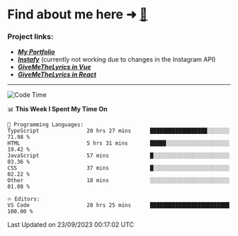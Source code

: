 # Find about me here ➜ [🧑](https://pauabella.dev)

### Project links:
- ***[My Portfolio](https://pauabella.dev)***
- ***[Instafy](https://instafy.me)*** (currently not working due to changes in the Instagram API)
- ***[GiveMeTheLyrics in Vue](https://lyrics.pauabella.dev)***
- ***[GiveMeTheLyrics in React](https://pauabella.dev/GiveMeTheLyrics)***

---
<!--START_SECTION:waka-->
![Code Time](http://img.shields.io/badge/Code%20Time-2%2C483%20hrs%2011%20mins-blue)

📊 **This Week I Spent My Time On** 

```text
💬 Programming Languages: 
TypeScript               20 hrs 27 mins      ██████████████████░░░░░░░   71.98 % 
HTML                     5 hrs 31 mins       █████░░░░░░░░░░░░░░░░░░░░   19.42 % 
JavaScript               57 mins             █░░░░░░░░░░░░░░░░░░░░░░░░   03.36 % 
CSS                      37 mins             █░░░░░░░░░░░░░░░░░░░░░░░░   02.22 % 
Other                    18 mins             ░░░░░░░░░░░░░░░░░░░░░░░░░   01.08 % 

🔥 Editors: 
VS Code                  28 hrs 25 mins      █████████████████████████   100.00 % 
```


 Last Updated on 23/09/2023 00:17:02 UTC
<!--END_SECTION:waka-->
